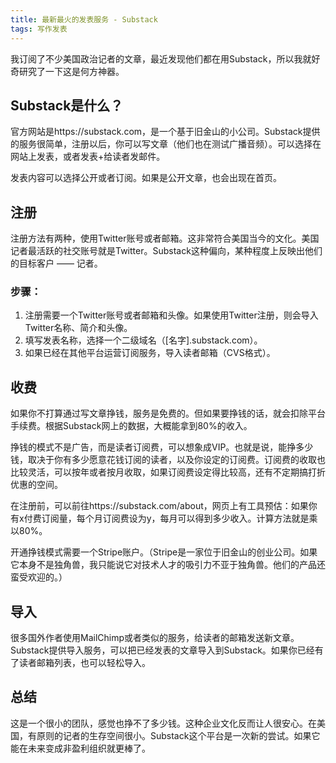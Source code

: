 ```yaml
---
title: 最新最火的发表服务 - Substack
tags: 写作发表
---
```


我订阅了不少美国政治记者的文章，最近发现他们都在用Substack，所以我就好奇研究了一下这是何方神器。<!--more-->

## Substack是什么？

官方网站是https://substack.com，是一个基于旧金山的小公司。Substack提供的服务很简单，注册以后，你可以写文章（他们也在测试广播音频）。可以选择在网站上发表，或者发表+给读者发邮件。

发表内容可以选择公开或者订阅。如果是公开文章，也会出现在首页。

## 注册

注册方法有两种，使用Twitter账号或者邮箱。这非常符合美国当今的文化。美国记者最活跃的社交账号就是Twitter。Substack这种偏向，某种程度上反映出他们的目标客户 —— 记者。

### 步骤：
1. 注册需要一个Twitter账号或者邮箱和头像。如果使用Twitter注册，则会导入Twitter名称、简介和头像。
2. 填写发表名称，选择一个二级域名（[名字].substack.com）。
3. 如果已经在其他平台运营订阅服务，导入读者邮箱（CVS格式）。

## 收费

如果你不打算通过写文章挣钱，服务是免费的。但如果要挣钱的话，就会扣除平台手续费。根据Substack网上的数据，大概能拿到80%的收入。

挣钱的模式不是广告，而是读者订阅费，可以想象成VIP。也就是说，能挣多少钱，取决于你有多少愿意花钱订阅的读者，以及你设定的订阅费。订阅费的收取也比较灵活，可以按年或者按月收取，如果订阅费设定得比较高，还有不定期搞打折优惠的空间。

在注册前，可以前往https://substack.com/about，网页上有工具预估：如果你有x付费订阅量，每个月订阅费设为y，每月可以得到多少收入。计算方法就是乘以80%。

开通挣钱模式需要一个Stripe账户。（Stripe是一家位于旧金山的创业公司。如果它本身不是独角兽，我只能说它对技术人才的吸引力不亚于独角兽。他们的产品还蛮受欢迎的。）

## 导入

很多国外作者使用MailChimp或者类似的服务，给读者的邮箱发送新文章。Substack提供导入服务，可以把已经发表的文章导入到Substack。如果你已经有了读者邮箱列表，也可以轻松导入。

## 总结

这是一个很小的团队，感觉也挣不了多少钱。这种企业文化反而让人很安心。在美国，有原则的记者的生存空间很小。Substack这个平台是一次新的尝试。如果它能在未来变成非盈利组织就更棒了。